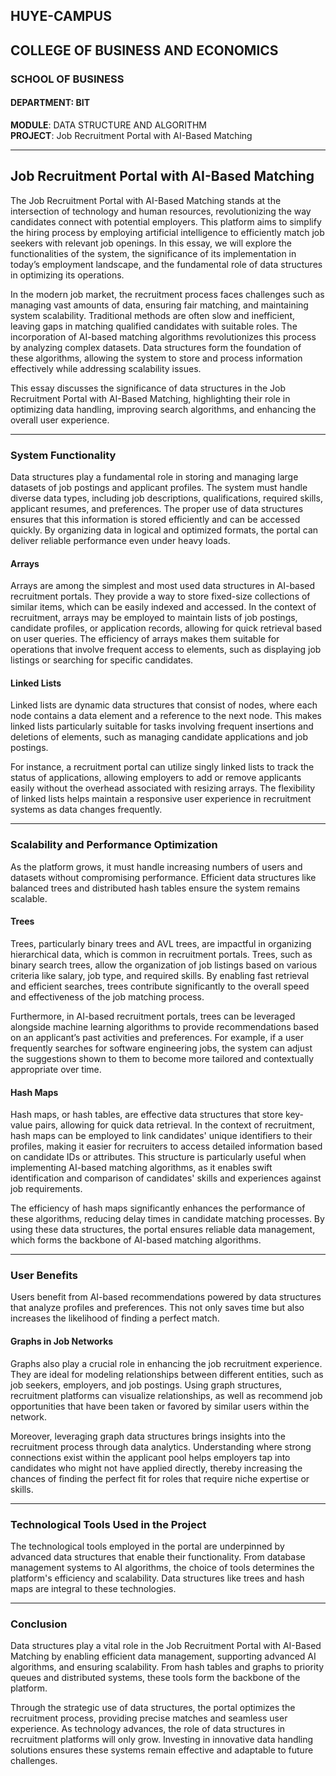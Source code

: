 ## HUYE-CAMPUS  
## COLLEGE OF BUSINESS AND ECONOMICS  
### SCHOOL OF BUSINESS  
#### DEPARTMENT: BIT  
**MODULE**: DATA STRUCTURE AND ALGORITHM  
**PROJECT**: Job Recruitment Portal with AI-Based Matching  

---

## Job Recruitment Portal with AI-Based Matching  

The Job Recruitment Portal with AI-Based Matching stands at the intersection of technology and human resources, revolutionizing the way candidates connect with potential employers. This platform aims to simplify the hiring process by employing artificial intelligence to efficiently match job seekers with relevant job openings. In this essay, we will explore the functionalities of the system, the significance of its implementation in today’s employment landscape, and the fundamental role of data structures in optimizing its operations.  

In the modern job market, the recruitment process faces challenges such as managing vast amounts of data, ensuring fair matching, and maintaining system scalability. Traditional methods are often slow and inefficient, leaving gaps in matching qualified candidates with suitable roles. The incorporation of AI-based matching algorithms revolutionizes this process by analyzing complex datasets. Data structures form the foundation of these algorithms, allowing the system to store and process information effectively while addressing scalability issues.  

This essay discusses the significance of data structures in the Job Recruitment Portal with AI-Based Matching, highlighting their role in optimizing data handling, improving search algorithms, and enhancing the overall user experience.  

---

### System Functionality  

Data structures play a fundamental role in storing and managing large datasets of job postings and applicant profiles. The system must handle diverse data types, including job descriptions, qualifications, required skills, applicant resumes, and preferences. The proper use of data structures ensures that this information is stored efficiently and can be accessed quickly. By organizing data in logical and optimized formats, the portal can deliver reliable performance even under heavy loads.  

#### Arrays  

Arrays are among the simplest and most used data structures in AI-based recruitment portals. They provide a way to store fixed-size collections of similar items, which can be easily indexed and accessed. In the context of recruitment, arrays may be employed to maintain lists of job postings, candidate profiles, or application records, allowing for quick retrieval based on user queries. The efficiency of arrays makes them suitable for operations that involve frequent access to elements, such as displaying job listings or searching for specific candidates.  

#### Linked Lists  

Linked lists are dynamic data structures that consist of nodes, where each node contains a data element and a reference to the next node. This makes linked lists particularly suitable for tasks involving frequent insertions and deletions of elements, such as managing candidate applications and job postings.  

For instance, a recruitment portal can utilize singly linked lists to track the status of applications, allowing employers to add or remove applicants easily without the overhead associated with resizing arrays. The flexibility of linked lists helps maintain a responsive user experience in recruitment systems as data changes frequently.  

---

### Scalability and Performance Optimization  

As the platform grows, it must handle increasing numbers of users and datasets without compromising performance. Efficient data structures like balanced trees and distributed hash tables ensure the system remains scalable.  

#### Trees  

Trees, particularly binary trees and AVL trees, are impactful in organizing hierarchical data, which is common in recruitment portals. Trees, such as binary search trees, allow the organization of job listings based on various criteria like salary, job type, and required skills. By enabling fast retrieval and efficient searches, trees contribute significantly to the overall speed and effectiveness of the job matching process.  

Furthermore, in AI-based recruitment portals, trees can be leveraged alongside machine learning algorithms to provide recommendations based on an applicant’s past activities and preferences. For example, if a user frequently searches for software engineering jobs, the system can adjust the suggestions shown to them to become more tailored and contextually appropriate over time.  

#### Hash Maps  

Hash maps, or hash tables, are effective data structures that store key-value pairs, allowing for quick data retrieval. In the context of recruitment, hash maps can be employed to link candidates' unique identifiers to their profiles, making it easier for recruiters to access detailed information based on candidate IDs or attributes. This structure is particularly useful when implementing AI-based matching algorithms, as it enables swift identification and comparison of candidates' skills and experiences against job requirements.  

The efficiency of hash maps significantly enhances the performance of these algorithms, reducing delay times in candidate matching processes. By using these data structures, the portal ensures reliable data management, which forms the backbone of AI-based matching algorithms.  

---

### User Benefits  

Users benefit from AI-based recommendations powered by data structures that analyze profiles and preferences. This not only saves time but also increases the likelihood of finding a perfect match.  

#### Graphs in Job Networks  

Graphs also play a crucial role in enhancing the job recruitment experience. They are ideal for modeling relationships between different entities, such as job seekers, employers, and job postings. Using graph structures, recruitment platforms can visualize relationships, as well as recommend job opportunities that have been taken or favored by similar users within the network.  

Moreover, leveraging graph data structures brings insights into the recruitment process through data analytics. Understanding where strong connections exist within the applicant pool helps employers tap into candidates who might not have applied directly, thereby increasing the chances of finding the perfect fit for roles that require niche expertise or skills.  

---

### Technological Tools Used in the Project  

The technological tools employed in the portal are underpinned by advanced data structures that enable their functionality. From database management systems to AI algorithms, the choice of tools determines the platform's efficiency and scalability. Data structures like trees and hash maps are integral to these technologies.  

---

### Conclusion  

Data structures play a vital role in the Job Recruitment Portal with AI-Based Matching by enabling efficient data management, supporting advanced AI algorithms, and ensuring scalability. From hash tables and graphs to priority queues and distributed systems, these tools form the backbone of the platform.  

Through the strategic use of data structures, the portal optimizes the recruitment process, providing precise matches and seamless user experience. As technology advances, the role of data structures in recruitment platforms will only grow. Investing in innovative data handling solutions ensures these systems remain effective and adaptable to future challenges.
